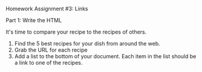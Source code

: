 Homework Assignment #3: Links

Part 1: Write the HTML
 
It's time to compare your recipe to the recipes of others.

1. Find the 5 best recipes for your dish from around the web.
2. Grab the URL for each recipe
3. Add a list to the bottom of your document. Each item in the list should be a link to one of the recipes.


